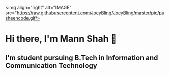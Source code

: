 <img align="right" alt="IMAGE" src="https://raw.githubusercontent.com/JoeyBling/JoeyBling/master/pic/pusheencode.gif/>

# Hi there, I'm Mann Shah 👋 
## I'm student pursuing B.Tech in Information and Communication Technology 

<!--
**Mann-tech13/Mann-tech13** is a ✨ _special_ ✨ repository because its `README.md` (this file) appears on your GitHub profile.

Here are some ideas to get you started:

- 🔭 I’m currently working on ...
- 🌱 I’m currently learning ...
- 👯 I’m looking to collaborate on ...
- 🤔 I’m looking for help with ...
- 💬 Ask me about ...
- 📫 How to reach me: ...
- 😄 Pronouns: ...
- ⚡ Fun fact: ...
-->


